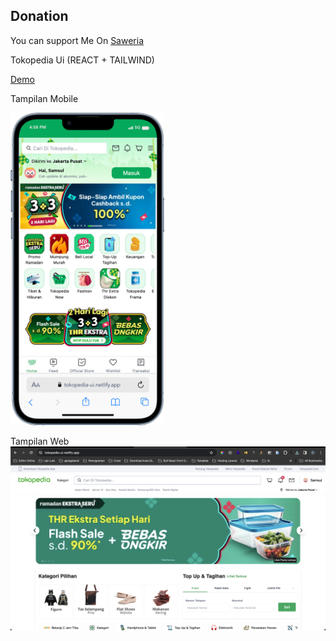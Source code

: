  ## Donation
You can support Me On [Saweria](https://saweria.co/samsularifin05)

Tokopedia Ui (REACT + TAILWIND)

<a href="https://tokopedia-ui.netlify.app/"> Demo </a>

Tampilan Mobile

<img src="./iPhone-13-PRO-tokopedia-ui.netlify.app.png" height="500px"/>

Tampilan Web
<img src="./Screenshot 2024-03-01 at 16.59.31.png" he />
